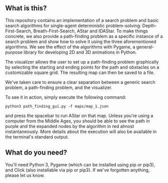 ## What is this?
This repository contains an implementation of a search problem and  basic search algorithms for single-agent deterministic problem-solving: Depth-First-Search, Breath-First-Search, AStar and IDAStar. To make things concrete, we also provide a path-finding problem as a specific instance of a search problem and show how to solve it using the three aforementioned algorithms. We see the effect of the algorithms with Pygame, a general-purpose library for developing 2D and 3D animations in Python.

The visualizer allows the user to set up a path-finding problem graphically by selecting the starting and ending points for the path and obstacles on a customizable square grid. The resulting map can then be saved to a file.

We've taken care to ensure a clear separation between a generic search problem, a path-finding problem, and the visualizer.

To see it in action, simply execute the following command:

```python3 path_finding_gui.py -f maps/map_1.json```

and press the spacebar to run AStar on that map. Unless you're using a computer from the Middle Ages, you should be able to see the path in purple and the expanded nodes by the algorithm in red almost instantaneously. More details about the execution will also be available in the terminal's standard output.

## What do you need?
You'll need Python 3, Pygame (which can be installed using pip or pip3), and Click (also installable via pip or pip3). If we've forgotten anything, please let us know.